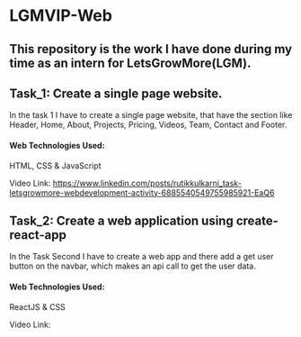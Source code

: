 # LGMVIP-Web

## This repository is the work I have done during my time as an intern for LetsGrowMore(LGM).

## Task_1: Create a single page website.
In the task 1 I have to create a single page website, that have the section like Header, Home, About, Projects, Pricing, Videos, Team, Contact and Footer.

#### Web Technologies Used:
HTML,
CSS &
JavaScript

Video Link: https://www.linkedin.com/posts/rutikkulkarni_task-letsgrowmore-webdevelopment-activity-6885540549755985921-EaQ6

## Task_2: Create a web application using create-react-app
In the Task Second I have to create a web app and there add a get user button on the navbar, which makes an api call to get the user data.

#### Web Technologies Used:
ReactJS &
CSS

Video Link: 
